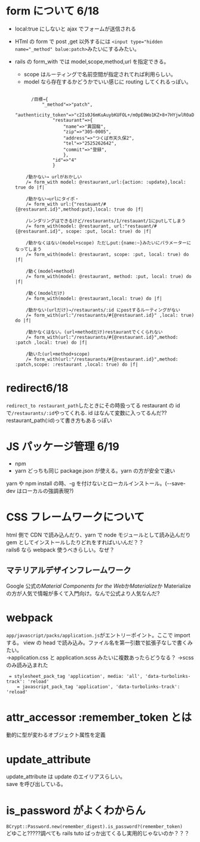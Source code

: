 # form について 6/18

- local:true にしないと ajax でフォームが送信される
- HTml の form で post ,get 以外するには `<input type="hidden name="_method" balue:patch>`みたいにするみたい。
- rails の form_with では model,scope,method,url を指定できる。

  - scope はルーティングで名前空間が指定されてれば利用らしい。
  - model なら存在するかどうかでいい感じに routing してくれるっぽい。

  ```

        /目標→{
            "_method"=>"patch",
                "authenticity_token"=>"c2Is0J6mKuAuybKUFOL+/m0pE0Wo1KZ+8+7HYjwlR0aDFRyX2KOe8cdYuVvQQrma+doc2Xc/ITNtyS4ezpgJxw==",
                "restaurant"=>{
                    "name"=>"異国龍",
                    "zip"=>"305-0005",
                    "address"=>"つくば市天久保2",
                    "tel"=>"2525262642",
                    "commit"=>"登録",
                    },
                "id"=>"4"
                }

      /動かない→ urlがおかしい
      /= form_with model: @restaurant,url:{action: :update},local: true do |f|

      /動かない→urlにタイポ・
      /= form_with url:{"restauant/#{@restaurant.id}",method:put},local: true do |f|

      /レンダリングはできるけど/restaurants/1/restauant/1にputしてしまう
      /= form_with(model: @restaurant, url:"restauant/#{@restaurant.id}", scope: :put, local: true) do |f|

      /動かなくはない(model+scope) ただしput:{name:~}みたいにパラメーターになってしまう
      /= form_with(model: @restaurant, scope: :put, local: true) do |f|

      /動く(model+method)
      /= form_with(model: @restaurant, method: :put, local: true) do |f|

      /動く(modelだけ)
      /= form_with(model: @restaurant,local: true) do |f|

      /動かない(urlだけ)→/restaurants/:id にpostするルーティングがない
      /= form_with(url:"/restaurants/#{@restaurant.id}" ,local: true) do |f|

      /動かなくはない。(url+methodだけ)restaurantでくくられない
      /= form_with(url:"/restaurants/#{@restaurant.id}",method: :patch ,local: true) do |f|

      /動いた(url+method+scope)
      /= form_with(url:"/restaurants/#{@restaurant.id}",method: :patch,scope: :restaurant ,local: true) do |f|
  ```

# redirect6/18

`redirect_to restaurant_path`したときにその時扱ってる restaurant の id で`/restaurants/:id`やってくれる.
id はなんて変数に入ってるんだ??
restaurant_path(:id)って書き方もあるっぽい

# JS パッケージ管理 6/19

- npm
- yarn
  どっちも同じ package.json が使える。yarn の方が安全で速い

yarn や npm install の時、-g を付けないとローカルインストール。(--save-dev はローカルの強調表現?)

# CSS フレームワークについて

html 側で CDN で読み込んだり、yarn で node モジュールとして読み込んだり gem としてインストールしたりどれをすればいいんだ？？  
rails6 なら webpack 使うべきらしい。なぜ？

## マテリアルデザインフレームワーク

Google 公式の*Material Components for the Web*か*Materialize*か
Materialize の方が人気で情報が多くて入門向け。なんで公式より人気なんだ?

# webpack

`app/javascript/packs/application.js`がエントリーポイント。ここで import する。
view の head で読み込み。ファイル名を第一引数で拡張子なしで書くみたい。  
→application.css と application.scss みたいに複数あったらどうなる？
→scss のみ読み込まれた

```
 = stylesheet_pack_tag 'application', media: 'all', 'data-turbolinks-track': 'reload'
    = javascript_pack_tag 'application', 'data-turbolinks-track': 'reload'
```

# attr_accessor :remember_token とは

動的に型が変わるオブジェクト属性を定義

# update_attribute

update_attribute は update のエイリアスらしい。  
save を呼び出している。

# is_password がよくわからん

`BCrypt::Password.new(remember_digest).is_password?(remember_token)`  
どゆこと?????調べても rails tuto ばっか出てくるし実用的じゃないのか？？？
